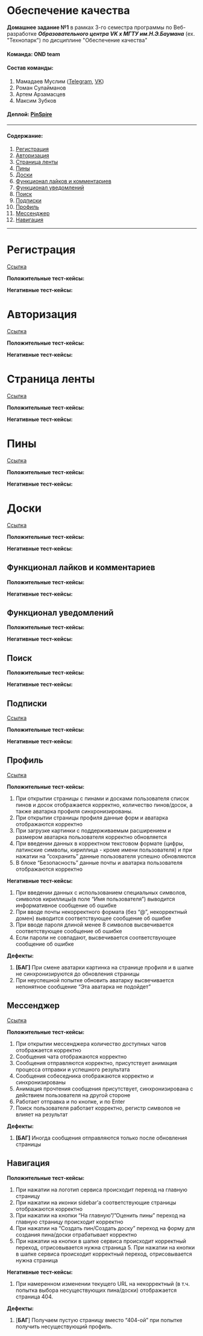 # Обеспечение качества
**Домашнее задание №1** в рамках 3-го семестра программы по Веб-разработке ***Образовательного центра VK x МГТУ им.Н.Э.Баумана*** (ex. "Технопарк") по дисциплине "Обеспечение качества"

#### Команда: OND team

#### Состав команды:
1. Мамадаев Муслим ([Telegram](https://t.me/muslimitsuhide), [VK](https://vk.com/muslimitsuhide))
2. Роман Сулайманов
3. Артем Арзамасцев
4. Максим Зубков 

#### Деплой: [PinSpire](https://pinspire.site/)

---
#### Содержание:
1. [Регистрация](#1)
2. [Авторизация](#2)
3. [Страница ленты](#3)
4. [Пины](#4)
5. [Доски](#5)
6. [Функционал лайков и комментариев](#6)
7. [Функционал уведомлений](#7)
8. [Поиск](#8)
9. [Подписки](#9)
10. [Профиль](#10)
11. [Мессенджер](#11)
12. [Навигация](#12)
---

# Регистрация<a name="1"></a>
[Ссылка](https://pinspire.site/signup)

**Положительные тест-кейсы:**

**Негативные тест-кейсы:**


# Авторизация<a name="2"></a>
[Ссылка](https://pinspire.site/login)

**Положительные тест-кейсы:**

**Негативные тест-кейсы:**


# Страница ленты<a name="3"></a>
[Ссылка](https://pinspire.site/)

**Положительные тест-кейсы:**

**Негативные тест-кейсы:**


# Пины<a name="4"></a>
[Ссылка](https://pinspire.site/pin/208)

**Положительные тест-кейсы:**

**Негативные тест-кейсы:**


# Доски<a name="5"></a>
[Ссылка]()

**Положительные тест-кейсы:**

**Негативные тест-кейсы:**


## Функционал лайков и комментариев<a name="6"></a>
**Положительные тест-кейсы:**

**Негативные тест-кейсы:**


## Функционал уведомлений<a name="7"></a>
**Положительные тест-кейсы:**

**Негативные тест-кейсы:**


## Поиск<a name="8"></a>
**Положительные тест-кейсы:**

**Негативные тест-кейсы:**


## Подписки<a name="9"></a>
[Ссылка](https://pinspire.site/subscriptions)

**Положительные тест-кейсы:**

**Негативные тест-кейсы:**


## Профиль<a name="10"></a>
[Ссылка](https://pinspire.site/profile)

**Положительные тест-кейсы:**
1. При открытии страницы с пинами и досками пользователя список пинов и досок отображается корректно, количество пинов/досок, а также аватарка профиля синхронизированы.
2. При открытии страницы профиля данные форм и аватарка отображаются корректно
3. При загрузке картинки с поддерживаемым расширением и размером аватарка пользователя корректно обновляется
4. При введении данных в корректном текстовом формате (цифры, латинские символы, кириллица - кроме имени пользователя) и при нажатии на “сохранить” данные пользователя успешно обновляются
5. В блоке “Безопасность” данные почты и аватарка пользователя отображаются корректно

**Негативные тест-кейсы:**
1. При введении данных с использованием специальных символов, символов кириллицы(в поле “Имя пользователя”) выводится информативное сообщение об ошибке
2. При вводе почты некорректного формата (без “@”, некорректный домен) выводится соответствующее сообщение об ошибке
3. При вводе пароля длиной менее 8 символов высвечивается соответствующее сообщение об ошибке
4. Если пароли не совпадают, высвечивается соответствующее сообщение об ошибке

**Дефекты:**

1. **[БАГ]** При смене аватарки картинка на странице профиля и в шапке не синхронизируются до обновления страницы
2. При неуспешной попытке обновить аватарку высвечивается непонятное сообщение “Эта аватарка не подойдет”

## Мессенджер<a name="11"></a>
[Ссылка](https://pinspire.site/messenger)

**Положительные тест-кейсы:**
1. При открытии мессенджера количество доступных чатов отображается корректно
2. Сообщения чата отображаются корректно
3. Сообщения отправляются корректно, присутствует анимация процесса отправки и успешного результата
4. Сообщения собеседника отображаются корректно и синхронизированы
5. Анимация прочтения сообщения присутствует, синхронизирована с действием пользователя на другой стороне
6. Работает отправка и по кнопке, и по Enter
7. Поиск пользователя работает корректно, регистр символов не влияет на результат

**Дефекты:** 

1. **[БАГ]** Иногда сообщения отправляются только после обновления страницы


## Навигация<a name="12"></a>
**Положительные тест-кейсы:**
1. При нажатии на логотип сервиса происходит переход на главную страницу
2. При нажатии на иконки sidebar’а соответствующие страницы отображаются корректно
3. При нажатии на кнопки “На главную”/”Оценить пины” переход на главную страницу происходит корректно
4. При нажатии на “Создать пин/Создать доску” переход на форму для создания пина/доски отрабатывает корректно
5. При нажатии на кнопки в шапке сервиса происходит корректный переход, отрисовывается нужна страница
   5. При нажатии на кнопки в шапке сервиса происходит корректный переход, отрисовывается нужна страница

**Негативные тест-кейсы:**

1. При намеренном изменении текущего URL на некорректный (в т.ч. попытка выбора несуществующих пина/доски) отображается страница 404.  

**Дефекты:**

1. [**БАГ**] Получаем пустую страницу вместо “404-ой” при попытке получить несуществующий профиль.

